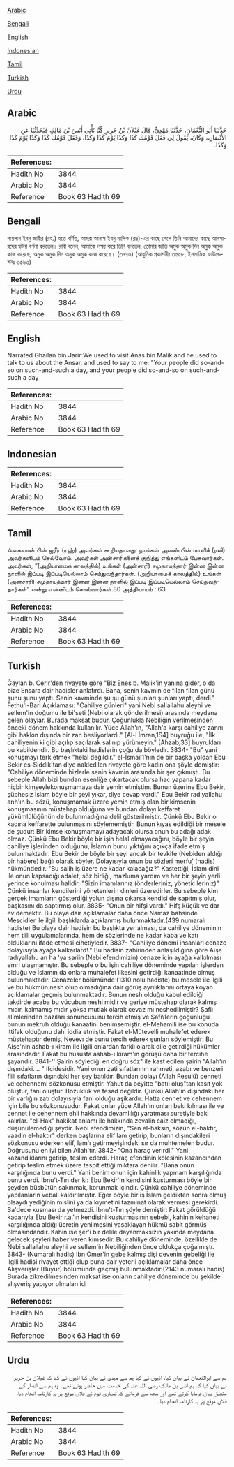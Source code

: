 [Arabic](#arabic)

[Bengali](#bengali)

[English](#english)

[Indonesian](#indonesian)

[Tamil](#tamil)

[Turkish](#turkish)

[Urdu](#urdu)

## Arabic


<div dir="rtl" lang="ar" style={{fontSize:'larger',backgroundColor:'#f8f9fa',padding:20}}>
حَدَّثَنَا أَبُو النُّعْمَانِ، حَدَّثَنَا مَهْدِيٌّ، قَالَ غَيْلاَنُ بْنُ جَرِيرٍ كُنَّا نَأْتِي أَنَسَ بْنَ مَالِكٍ فَيُحَدِّثُنَا عَنِ الأَنْصَارِ،، وَكَانَ، يَقُولُ لِي فَعَلَ قَوْمُكَ كَذَا وَكَذَا يَوْمَ كَذَا وَكَذَا، وَفَعَلَ قَوْمُكَ كَذَا وَكَذَا يَوْمَ كَذَا وَكَذَا‏.‏
</div>
<div style={{backgroundColor:'#f8f9fa',padding:20, marginBottom: 10}}><table> <thead> <tr> <th>References:</th> <th></th> </tr> </thead> <tbody><tr><td>Hadith No</td><td>3844</td></tr><tr><td>Arabic No</td><td>3844</td></tr><tr><td>Reference</td><td>Book 63 Hadith 69</td></tr></tbody></table></div>

## Bengali


<div dir="ltr" lang="bn" style={{fontSize:'larger',backgroundColor:'#f8f9fa',padding:20}}>
গায়লান ইবনু জারীর (রহ.) হতে বর্ণিত, আমরা আনাস ইবনু মালিক (রাঃ)-এর কাছে গেলে তিনি আমাদের কাছে আনসারদের ঘটনা বর্ণনা করতেন। রাবী বলেন, আমাকে লক্ষ্য করে তিনি বলতেন, তোমার জাতি অমুক অমুক দিন অমুক অমুক কাজ করেছে, অমুক অমুক দিন অমুক অমুক কাজ করেছে। (৩৭৭৬) (আধুনিক প্রকাশনীঃ ৩৫৫৮, ইসলামিক ফাউন্ডেশনঃ ৩৫৬৩)
</div>
<div style={{backgroundColor:'#f8f9fa',padding:20, marginBottom: 10}}><table> <thead> <tr> <th>References:</th> <th></th> </tr> </thead> <tbody><tr><td>Hadith No</td><td>3844</td></tr><tr><td>Arabic No</td><td>3844</td></tr><tr><td>Reference</td><td>Book 63 Hadith 69</td></tr></tbody></table></div>

## English


<div dir="ltr" lang="en" style={{fontSize:'larger',backgroundColor:'#f8f9fa',padding:20}}>
Narrated Ghailan bin Jarir:We used to visit Anas bin Malik and he used to talk to us about the Ansar, and used to say to me: "Your people did so-and-so on such-and-such a day, and your people did so-and-so on such-and-such a day
</div>
<div style={{backgroundColor:'#f8f9fa',padding:20, marginBottom: 10}}><table> <thead> <tr> <th>References:</th> <th></th> </tr> </thead> <tbody><tr><td>Hadith No</td><td>3844</td></tr><tr><td>Arabic No</td><td>3844</td></tr><tr><td>Reference</td><td>Book 63 Hadith 69</td></tr></tbody></table></div>

## Indonesian


<div dir="ltr" lang="id" style={{fontSize:'larger',backgroundColor:'#f8f9fa',padding:20}}>

</div>
<div style={{backgroundColor:'#f8f9fa',padding:20, marginBottom: 10}}><table> <thead> <tr> <th>References:</th> <th></th> </tr> </thead> <tbody><tr><td>Hadith No</td><td>3844</td></tr><tr><td>Arabic No</td><td>3844</td></tr><tr><td>Reference</td><td>Book 63 Hadith 69</td></tr></tbody></table></div>

## Tamil


<div dir="ltr" lang="ta" style={{fontSize:'larger',backgroundColor:'#f8f9fa',padding:20}}>
ஃகைலான் பின் ஜரீர் (ரஹ்) அவர்கள் கூறியதாவது: நாங்கள் அனஸ் பின் மாலிக் (ரலி) அவர்களிடம் செல்வோம். அவர்கள் அன்சாரிகளைக் குறித்து எங்களிடம் பேசுவார்கள். அவர்கள், “(அறியாமைக் காலத்தில்) உங்கள் (அன்சாரி) சமுதாயத்தார் இன்ன இன்ன நாளில் இப்படி இப்படியெல்லாம் செய்துவந்தார்கள். (அறியாமைக் காலத்தில்) உங்கள் (அன்சாரி) சமுதாயத்தார் இன்ன இன்ன நாளில் இப்படி இப்படியெல்லாம் செய்துவந்தார்கள்” என்று என்னிடம் சொல்வார்கள்.80 அத்தியாயம் : 63
</div>
<div style={{backgroundColor:'#f8f9fa',padding:20, marginBottom: 10}}><table> <thead> <tr> <th>References:</th> <th></th> </tr> </thead> <tbody><tr><td>Hadith No</td><td>3844</td></tr><tr><td>Arabic No</td><td>3844</td></tr><tr><td>Reference</td><td>Book 63 Hadith 69</td></tr></tbody></table></div>

## Turkish


<div dir="ltr" lang="tr" style={{fontSize:'larger',backgroundColor:'#f8f9fa',padding:20}}>
Ğaylan b. Cerir'den rivayete göre "Biz Enes b. Malik'in yanına gider, o da bize Ensara dair hadisler anlatırdı. Bana, senin kavmin de filan filan günü şunu şunu yaptı. Senin kavminde şu şu günü şunları şunları yaptı, derdi." Fethu'l-Bari Açıklaması: "Cahiliye günleri" yani Nebi saIlaIlahu aleyhi ve seIlem'in doğumu ile bi'seti (Nebi olarak gönderilmesi) arasında meydana gelen olaylar. Burada maksat budur. Çoğunlukla Nebiliğin verilmesinden önceki dönem hakkında kullanılır. Yüce Allah'ın, "Allah'a karşı cahiliye zannı gibi hakkın dışında bir zan besliyorlardı." [Al-i İmran,1S4] buyruğu ile, "İlk cahiliyenin ki gibi açılıp saçılarak salınıp yürümeyin." [Ahzab,33] buyrukları bu kabildendir. Bu başlıktaki hadislerin çoğu da böyledir. 3834- "Bu" yani konuşmayı terk etmek "helal değildir." el-İsmail1'nin de bir başka yoldan Ebu Bekir es-Sıddık'tan diye nakledilen rivayete göre kadın ona şöyle demiştir: "Cahiliye döneminde bizlerle senin kavmin arasında bir şer çıkmıştı. Bu sebeple Allah bizi bundan esenliğe çıkartacak olursa hac yapana kadar hiçbir kimseylekonuşmamaya dair yemin etmiştim. Bunun üzerine Ebu Bekir, şüphesiz İslam böyle bir şeyi yıkar, diye cevap verdi." Ebu Bekir radıyaIlahu anh'ın bu sözü, konuşmamak üzere yemin etmiş olan bir kimsenin konuşmasının müstehap olduğuna ve bundan dolayı keffaret yükümlülüğünün de bulunmadığına delil gösterilmiştir. Çünkü Ebu Bekir o kadına keffarette bulunmasını söylememiştir. Bunun kıyas edildiği bir mesele de şudur: Bir kimse konuşmamayı adayacak olursa onun bu adağı adak olmaz. Çünkü Ebu Bekir böyle bir işin helal olmayacağını, böyle bir şeyin cahiliye işlerinden olduğunu, İslamın bunu yıktığını açıkça ifade etmiş bulunmaktadır. Ebu Bekir de böyle bir şeyi ancak bir tevkife (Nebiden aldığı bir habere) bağlı olarak söyler. Dolayısıyla onun bu sözleri merfu' (hadis) hükmündedir. "Bu salih iş üzere ne kadar kalacağız?" Kastettiği, İslam dini ile onun kapsadığı adalet, söz birliği, mazluma yardım ve her bir şeyin yerli yerince konulması halidir. "Sizin imamlarınız (önderleriniz, yöneticileriniz)" Çünkü insanlar kendilerini yönetenlerin dinleri üzeredirler. Bu sebeple kim gerçek imamların gösterdiği yolun dışına çıkarsa kendisi de sapıtmış olur, başkasını da saptırmış olur. 3835- "Onun bir hifşi vardı." Hifş küçük ve dar ev demektir. Bu olaya dair açıklamalar daha önce Namaz bahsinde Mescidler ile ilgili başlıklarda açıklanmış bulunmaktadır.(439 numaralı hadiste) Bu olaya dair hadisin bu başlıkta yer alması, da cahiliye döneminin hem tiill uygulamalarında, hem de sözlerinde ne kadar kaba ve katı olduklarını ifade etmesi cihetiyledir. 3837- "Cahiliye dönemi insanları cenaze dolayısıyla ayağa kalkarlard!." Bu hadisin zahirinden anlaşıldığına göre Aişe radıyallahu an ha 'ya şariin (Nebi efendimizin) cenaze için ayağa kalkılması emri ulaşmamıştır. Bu sebeple o bu işin cahiliye döneminde yapılan işlerden olduğu ve İslamın da onlara muhalefet ilkesini getirdiği kanaatinde olmuş bulunmaktadır. Cenazeler bölümünde (1310 nolu hadiste) bu mesele ile ilgili ve bu hükmün nesh olup olmadığına dair görüş ayrılıklarını ortaya koyan açıklamalar geçmiş bulunmaktadır. Bunun nesh olduğu kabul edildiği takdirde acaba bu vücubun neshi midir ve geriye müstehap olarak kalmış mıdır, kalmamış mıdır yoksa mutlak olarak cevaz mı neshedilmiştir? Şafiı alimlerinden bazıları sonuncusunu tercih etmiş ve Şafi\1erin çoğunluğu bunun mekruh olduğu kanaatini benimsemiştir. el-Mehamili ise bu konuda ittifak olduğunu dahi iddia etmiştir. Fakat el-Mütevelli muhalefet ederek müstehaptır demiş, Nevevı de bunu tercih ederek şunları söylemiştir: Bu Aişe'nin ashab-ı kiram ile ilgili onlardan farklı olarak dile getirdiği hükümler arasındadır. Fakat bu hususta ashab-ı kiram'ın görüşü daha bir tercihe şayandır. 3841-'''Şairin söylediği en doğru söz" ile kast edilen şairin "Allah'ın dışındaki. .. " ifcidesidir. Yani onun zati sıfatlarının rahmeti, azabı ve benzeri fiili sıfatların dışındaki her şey batıldır. Bundan dolayı (Allah Resulü) cenneti ve cehennemi sözkonusu etmiştir. Yahut da beyitte "batıl oluş"tan kasıt yok oluştur, fani oluştur. Bozukluk ve fesad değildir. Çünkü Allah'ın dışındaki her bir varlığın zatı dolayısıyla fani olduğu aşikardır. Hatta cennet ve cehennem için bile bu sözkonusudur. Fakat onlar yüce Allah'ın onları baki kılması ile ve cennet ile cehennem ehli hakkında devamlılığı yaratması suretiyle baki kalırlar. "el-Hak" hakikat anlamı ile hakkında zevalin caiz olmadığı, düşünülemediği şeydir. Nebi efendimizin, "Sen el-haksın, sözün el-haktır, vaadin el-haktır" derken başlarına elif lam getirip, bunların dışındakileri sözkonusu ederken elif, lam'ı getirmeyişindeki sır da muhtemelen budur. Doğrusunu en iyi bilen Allah'tır. 3842- "Ona haraç verirdi." Yani kazandıklarını getirip, teslim ederdi. Haraç efendinin kölesinin kazancından getirip teslim etmek üzere tespit ettiği miktara denilir. "Bana onun karşılığında bunu verdi." Yani benim onun için kahinlik yapmam karşılığında bunu verdi. İbnu't-Tın der ki: Ebu Bekir'in kendisini kusturması böyle bir şeyden büsbütün sakınmak, korunmak içindir. Çünkü cahiliye döneminde yapılanların vebali kaldırılmıştır. Eğer böyle bir iş İslam geldikten sonra olmuş olsaydı yediğinin mislini ya da kıymetini tazminat olarak vermesi gerekirdi. Sa'dece kusması da yetmezdi. İbnu't-Tın şöyle demiştir: Fakat görüldüğü kadarıyla Ebu Bekir r.a.'ın kendisini kusturmasının sebebi, kahinin kehaneti karşılığında aldığı ücretin yenilmesini yasaklayan hükmü sabit görmüş olmasındandır. Kahin ise şer'i bir delile dayanmaksızın yakında meydana gelecek şeyleri haber veren kimsedir. Bu cahiliye döneminde, özellikle de Nebi sallallahu aleyhi ve sellem'in Nebiliğinden önce oldukça çoğalmıştı. 3843- (Numaralı hadis) İbn Ömer'in gebe kalmış dişi devenin gebeliği ile ilgili hadisi rivayet ettiği olup buna dair yeterli açıklamalar daha önce Alışverişler (Buyur) bölümünde geçmiş bulunmaktadır.(2143 numaralı hadis) Burada zikredilmesinden maksat ise onların cahiliye döneminde bu şekilde alışveriş yapıyor olmaları idi
</div>
<div style={{backgroundColor:'#f8f9fa',padding:20, marginBottom: 10}}><table> <thead> <tr> <th>References:</th> <th></th> </tr> </thead> <tbody><tr><td>Hadith No</td><td>3844</td></tr><tr><td>Arabic No</td><td>3844</td></tr><tr><td>Reference</td><td>Book 63 Hadith 69</td></tr></tbody></table></div>

## Urdu


<div dir="rtl" lang="ur" style={{fontSize:'larger',backgroundColor:'#f8f9fa',padding:20}}>
ہم سے ابوالنعمان نے بیان کیا، انہوں نے کہا ہم سے مہدی نے بیان کیا انہوں نے کہا کہ غیلان بن جریر نے بیان کیا کہ ہم انس بن مالک رضی اللہ عنہ کی خدمت میں حاضر ہوتے تھے۔ وہ ہم سے انصار کے متعلق بیان فرمایا کرتے تھے اور مجھ سے فرماتے کہ تمہاری قوم نے فلاں موقع پر یہ کارنامہ انجام دیا، فلاں موقع پر یہ کارنامہ انجام دیا۔
</div>
<div style={{backgroundColor:'#f8f9fa',padding:20, marginBottom: 10}}><table> <thead> <tr> <th>References:</th> <th></th> </tr> </thead> <tbody><tr><td>Hadith No</td><td>3844</td></tr><tr><td>Arabic No</td><td>3844</td></tr><tr><td>Reference</td><td>Book 63 Hadith 69</td></tr></tbody></table></div>